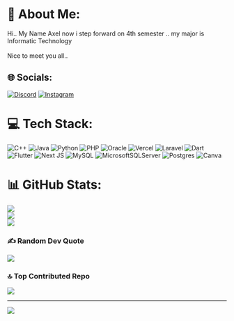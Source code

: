 # 💫 About Me:


Hi.. My Name Axel now i step forward on 4th semester .. my major is Informatic Technology<br><br>Nice to meet you all..


## 🌐 Socials:
[![Discord](https://img.shields.io/badge/Discord-%237289DA.svg?logo=discord&logoColor=white)](https://discord.gg/Bocchizz) [![Instagram](https://img.shields.io/badge/Instagram-%23E4405F.svg?logo=Instagram&logoColor=white)](https://instagram.com/axmtb.nah) 

# 💻 Tech Stack:
![C++](https://img.shields.io/badge/c++-%2300599C.svg?style=flat-square&logo=c%2B%2B&logoColor=white) ![Java](https://img.shields.io/badge/java-%23ED8B00.svg?style=flat-square&logo=openjdk&logoColor=white) ![Python](https://img.shields.io/badge/python-3670A0?style=flat-square&logo=python&logoColor=ffdd54) ![PHP](https://img.shields.io/badge/php-%23777BB4.svg?style=flat-square&logo=php&logoColor=white) ![Oracle](https://img.shields.io/badge/Oracle-F80000?style=flat-square&logo=oracle&logoColor=white) ![Vercel](https://img.shields.io/badge/vercel-%23000000.svg?style=flat-square&logo=vercel&logoColor=white) ![Laravel](https://img.shields.io/badge/laravel-%23FF2D20.svg?style=flat-square&logo=laravel&logoColor=white) ![Dart](https://img.shields.io/badge/dart-%230175C2.svg?style=flat-square&logo=dart&logoColor=white) ![Flutter](https://img.shields.io/badge/Flutter-%2302569B.svg?style=flat-square&logo=Flutter&logoColor=white) ![Next JS](https://img.shields.io/badge/Next-black?style=flat-square&logo=next.js&logoColor=white) ![MySQL](https://img.shields.io/badge/mysql-4479A1.svg?style=flat-square&logo=mysql&logoColor=white) ![MicrosoftSQLServer](https://img.shields.io/badge/Microsoft%20SQL%20Server-CC2927?style=flat-square&logo=microsoft%20sql%20server&logoColor=white) ![Postgres](https://img.shields.io/badge/postgres-%23316192.svg?style=flat-square&logo=postgresql&logoColor=white) ![Canva](https://img.shields.io/badge/Canva-%2300C4CC.svg?style=flat-square&logo=Canva&logoColor=white)
# 📊 GitHub Stats:
![](https://github-readme-stats.vercel.app/api?username=AxelMatthew12&theme=calm_pink&hide_border=true&include_all_commits=true&count_private=false)<br/>
![](https://github-readme-streak-stats.herokuapp.com/?user=AxelMatthew12&theme=calm_pink&hide_border=true)<br/>
![](https://github-readme-stats.vercel.app/api/top-langs/?username=AxelMatthew12&theme=calm_pink&hide_border=true&include_all_commits=true&count_private=false&layout=compact)

### ✍️ Random Dev Quote
![](https://quotes-github-readme.vercel.app/api?type=horizontal&theme=gruvbox)

### 🔝 Top Contributed Repo
![](https://github-contributor-stats.vercel.app/api?username=AxelMatthew12&limit=5&theme=calm_pink&combine_all_yearly_contributions=true)

---
[![](https://visitcount.itsvg.in/api?id=AxelMatthew12&icon=0&color=0)](https://visitcount.itsvg.in)

<!-- Proudly created with GPRM ( https://gprm.itsvg.in ) -->
